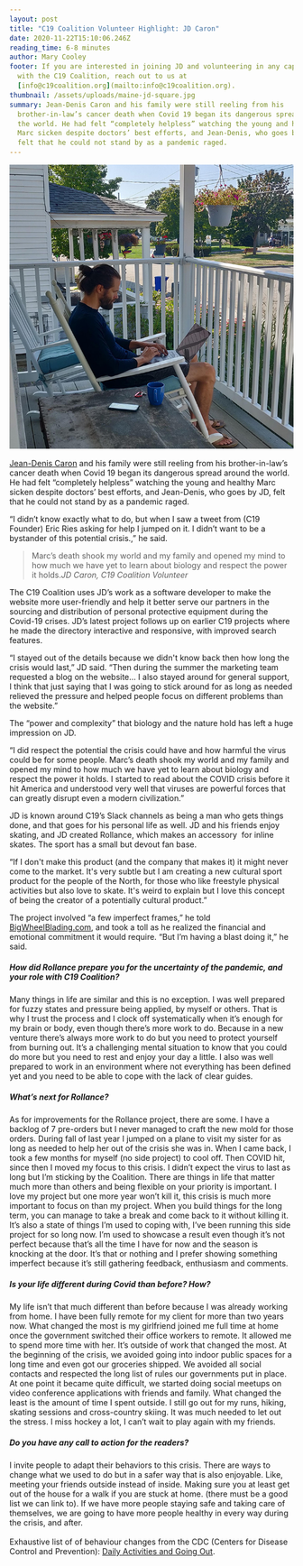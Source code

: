 ```yaml
---
layout: post
title: "C19 Coalition Volunteer Highlight: JD Caron"
date: 2020-11-22T15:10:06.246Z
reading_time: 6-8 minutes
author: Mary Cooley
footer: If you are interested in joining JD and volunteering in any capacity
  with the C19 Coalition, reach out to us at
  [info@c19coalition.org](mailto:info@c19coalition.org).
thumbnail: /assets/uploads/maine-jd-square.jpg
summary: Jean-Denis Caron and his family were still reeling from his
  brother-in-law’s cancer death when Covid 19 began its dangerous spread around
  the world. He had felt “completely helpless” watching the young and healthy
  Marc sicken despite doctors’ best efforts, and Jean-Denis, who goes by JD,
  felt that he could not stand by as a pandemic raged.
---
```

![Jean-Denis Caron working on a chair in Maine](/assets/uploads/maine-jd-square.jpg "Jean-Denis Caron working on a chair in Maine")

[Jean-Denis Caron](https://www.linkedin.com/in/jean-denis-caron-25aa11a4/) and his family were still reeling from his brother-in-law’s cancer death when Covid 19 began its dangerous spread around the world. He had felt “completely helpless” watching the young and healthy Marc sicken despite doctors’ best efforts, and Jean-Denis, who goes by JD, felt that he could not stand by as a pandemic raged.

“I didn’t know exactly what to do, but when I saw a tweet from (C19 Founder) Eric Ries asking for help I jumped on it. I didn’t want to be a bystander of this potential crisis.,” he said.

> Marc’s death shook my world and my family and opened my mind to how much we have yet to learn about biology and respect the power it holds.<cite>JD Caron, C19 Coalition Volunteer</cite>

The C19 Coalition uses JD’s work as a software developer to make the website more user-friendly and help it better serve our partners in the sourcing and distribution of personal protective equipment during the Covid-19 crises. JD’s latest project follows up on earlier C19 projects where he made the directory interactive and responsive, with improved search features.

“I stayed out of the details because we didn't know back then how long the crisis would last,” JD said. “Then during the summer the marketing team requested a blog on the website… I also stayed around for general support, I think that just saying that I was going to stick around for as long as needed relieved the pressure and helped people focus on different problems than the website.”

The “power and complexity” that biology and the nature hold has left a huge impression on JD. 

“I did respect the potential the crisis could have and how harmful the virus could be for some people. Marc’s death shook my world and my family and opened my mind to how much we have yet to learn about biology and respect the power it holds. I started to read about the COVID crisis before it hit America and understood very well that viruses are powerful forces that can greatly disrupt even a modern civilization.”

JD is known around C19’s Slack channels as being a man who gets things done, and that goes for his personal life as well. JD and his friends enjoy skating, and JD created Rollance, which makes an accessory  for inline skates. The sport has a small but devout fan base.

“If I don't make this product (and the company that makes it) it might never come to the market. It's very subtle but I am creating a new cultural sport product for the people of the North, for those who like freestyle physical activities but also love to skate. It's weird to explain but I love this concept of being the creator of a potentially cultural product.”

The project involved “a few imperfect frames,” he told [BigWheelBlading.com](https://bigwheelblading.com/rollance-ufs-ice-frames/), and took a toll as he realized the financial and emotional commitment it would require. “But I’m having a blast doing it,” he said.

##### How did Rollance prepare you for the uncertainty of the pandemic, and your role with C19 Coalition?

Many things in life are similar and this is no exception. I was well prepared for fuzzy states and pressure being applied, by myself or others. That is why I trust the process and I clock off systematically when it’s enough for my brain or body, even though there’s more work to do. Because in a new venture there’s always more work to do but you need to protect yourself from burning out. It’s a challenging mental situation to know that you could do more but you need to rest and enjoy your day a little. I also was well prepared to work in an environment where not everything has been defined yet and you need to be able to cope with the lack of clear guides.

##### What’s next for Rollance?

As for improvements for the Rollance project, there are some. I have a backlog of 7 pre-orders but I never managed to craft the new mold for those orders. During fall of last year I jumped on a plane to visit my sister for as long as needed to help her out of the crisis she was in. When I came back, I took a few months for myself (no side project) to cool off. Then COVID hit, since then I moved my focus to this crisis. I didn’t expect the virus to last as long but I’m sticking by the Coalition. There are things in life that matter much more than others and being flexible on your priority is important. I love my project but one more year won’t kill it, this crisis is much more important to focus on than my project. When you build things for the long term, you can manage to take a break and come back to it without killing it. It’s also a state of things I’m used to coping with, I’ve been running this side project for so long now. I’m used to showcase a result even though it’s not perfect because that’s all the time I have for now and the season is knocking at the door. It’s that or nothing and I prefer showing something imperfect because it’s still gathering feedback, enthusiasm and comments.

##### Is your life different during Covid than before? How?

My life isn’t that much different than before because I was already working from home. I have been fully remote for my client for more than two years now. What changed the most is my girlfriend joined me full time at home once the government switched their office workers to remote. It allowed me to spend more time with her. It’s outside of work that changed the most. At the beginning of the crisis, we avoided going into indoor public spaces for a long time and even got our groceries shipped. We avoided all social contacts and respected the long list of rules our governments put in place. At one point it became quite difficult, we started doing social meetups on video conference applications with friends and family. What changed the least is the amount of time I spent outside. I still go out for my runs, hiking, skating sessions and cross-country skiing. It was much needed to let out the stress. I miss hockey a lot, I can’t wait to play again with my friends.

##### Do you have any call to action for the readers?

I invite people to adapt their behaviors to this crisis. There are ways to change what we used to do but in a safer way that is also enjoyable. Like, meeting your friends outside instead of inside. Making sure you at least get out of the house for a walk if you are stuck at home. (there must be a good list we can link to). If we have more people staying safe and taking care of themselves, we are going to have more people healthy in every way during the crisis, and after.\
\
Exhaustive list of of behaviour changes from the CDC (Centers for Disease Control and Prevention): [Daily Activities and Going Out](https://www.cdc.gov/coronavirus/2019-ncov/daily-life-coping/going-out.html).